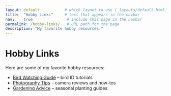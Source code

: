 ```yaml
---
layout: default           # which layout to use (_layouts/default.html)
title:  "Hobby Links"     # text that appears in the navbar
nav:    true               # include this page in the navbar
permalink: /hobby-links/   # URL path for the page
description: "My favorite hobby resources."
---
```

# Hobby Links

Here are some of my favorite hobby resources:

- [Bird Watching Guide](https://www.allaboutbirds.org) – bird ID tutorials
- [Photography Tips](https://www.photographytalk.com) – camera reviews and how-tos
- [Gardening Advice](https://www.rhs.org.uk/advice) – seasonal planting guides
